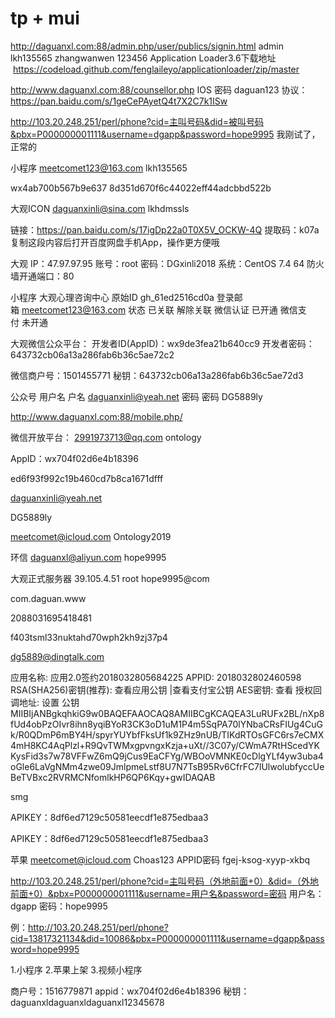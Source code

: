 # tp + mui 

http://daguanxl.com:88/admin.php/user/publics/signin.html
admin
lkh135565
zhangwanwen
123456
Application Loader3.6下载地址
 https://codeload.github.com/fenglaileyo/applicationloader/zip/master

http://www.daguanxl.com:88/counsellor.php
IOS 密码
daguan123
协议：
https://pan.baidu.com/s/1geCePAyetQ4t7X2C7k1ISw

http://103.20.248.251/perl/phone?cid=主叫号码&did=被叫号码&pbx=P000000001111&username=dgapp&password=hope9995
我刚试了，正常的

小程序
meetcomet123@163.com
lkh135565

wx4ab700b567b9e637
8d351d670f6c44022eff44adcbbd522b

大观ICON
daguanxinli@sina.com
lkhdmssls

链接：https://pan.baidu.com/s/17igDp22a0T0X5V_OCKW-4Q 
提取码：k07a 
复制这段内容后打开百度网盘手机App，操作更方便哦

大观 
IP：47.97.97.95
账号：root
密码：DGxinli2018
系统：CentOS 7.4 64
防火墙开通端口：80

小程序 大观心理咨询中心
原始ID gh_61ed2516cd0a
登录邮箱 meetcomet123@163.com
状态 已关联 解除关联
微信认证 已开通
微信支付 未开通

大观微信公众平台：
开发者ID(AppID)：wx9de3fea21b640cc9
开发者密码：643732cb06a13a286fab6b36c5ae72c2

微信商户号：1501455771
秘钥：643732cb06a13a286fab6b36c5ae72d3

公众号
用户名 户名 daguanxinli@yeah.net 密码  密码 DG5889ly

http://www.daguanxl.com:88/mobile.php/


微信开放平台：
2991973713@qq.com
ontology

AppID：wx704f02d6e4b18396

ed6f93f992c19b460cd7b8ca1671dfff


daguanxinli@yeah.net

DG5889ly

meetcomet@icloud.com
Ontology2019

环信
daguanxl@aliyun.com
hope9995

大观正式服务器
39.105.4.51
root
hope9995@com

com.daguan.www

2088031695418481

f403tsml33nuktahd70wph2kh9zj37p4

dg5889@dingtalk.com


应用名称: 应用2.0签约2018032805684225
APPID: 2018032802460598
RSA(SHA256)密钥(推荐): 查看应用公钥 |查看支付宝公钥
AES密钥: 查看
授权回调地址: 设置
公钥
MIIBIjANBgkqhkiG9w0BAQEFAAOCAQ8AMIIBCgKCAQEA3LuRUFx2BL/nXp8fUd4obPzOIvr8ihn8yqiBYoR3CK3oD1uM1P4m5SqPA70lYNbaCRsFIUg4CuGk/R0QDmP6mBY4H/spyrYUYbfFksUf1k9ZHz9nUB/TIKdRTOsGFC6rs7eCMX4mH8KC4AqPlzl+R9QvTWMxgpvngxKzja+uXt//3C07y/CWmA7RtHScedYKKysFid3s7w78VFFwZ6mQ9jCus9EaCFYg/WBOoVMNKE0cDlgYLf4yw3uba4oGle6LaVgNMm4zwe09JmlpmeLstf8U7N7TsB95Rv6CfrFC7lUlwolubfyccUeBeTVBxc2RVRMCNfomlkHP6QP6Kqy+gwIDAQAB

smg

APIKEY：8df6ed7129c50581eecdf1e875edbaa3

APIKEY：8df6ed7129c50581eecdf1e875edbaa3

苹果
meetcomet@icloud.com
Choas123
APPID密码
fgej-ksog-xyyp-xkbq

http://103.20.248.251/perl/phone?cid=主叫号码（外地前面+0）&did=（外地前面+0）&pbx=P000000001111&username=用户名&password=密码
用户名：dgapp
密码：hope9995


例：http://103.20.248.251/perl/phone?cid=13817321134&did=10086&pbx=P000000001111&username=dgapp&password=hope9995


1.小程序
2.苹果上架
3.视频小程序


商户号：1516779871
appid：wx704f02d6e4b18396
秘钥：daguanxldaguanxldaguanxl12345678